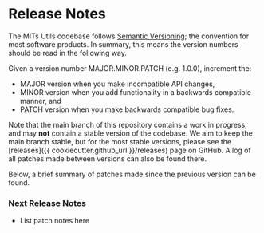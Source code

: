# Release Notes

The MITs Utils codebase follows [Semantic Versioning](https://semver.org/); the convention
for most software products. In summary, this means the version numbers should be read in the
following way.

Given a version number MAJOR.MINOR.PATCH (e.g. 1.0.0), increment the:

- MAJOR version when you make incompatible API changes,
- MINOR version when you add functionality in a backwards compatible manner, and
- PATCH version when you make backwards compatible bug fixes.

Note that the main branch of this repository contains a work in progress, and  may **not**
contain a stable version of the codebase. We aim to keep the main branch stable, but for the
most stable versions, please see the
[releases]({{ cookiecutter.github_url }}/releases)
page on GitHub. A log of all patches made between versions can also be found
there.

Below, a brief summary of patches made since the previous version can be found.

### Next Release Notes
- List patch notes here
